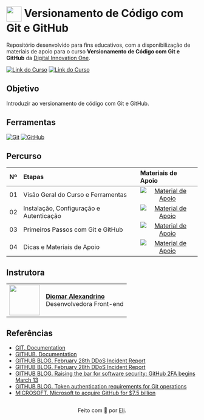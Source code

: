 <h1>
    <a href="https://www.dio.me/">
     <img align="center" width="40px" src="https://hermes.digitalinnovation.one/assets/diome/logo-minimized.png"></a>
    <span> Versionamento de Código com Git e GitHub</span>
</h1>

Repositório desenvolvido para fins educativos, com a disponibilização de materiais de apoio para o curso **Versionamento de Código com Git e GitHub** da [Digital Innovation One](https://www.dio.me/).

[![Link do Curso](https://img.shields.io/badge/▶-000?style=for-the-badge&logo=movie&logoColor=E94D5F)](https://web.dio.me/course/versionamento-de-codigo-com-git-e-github/learning/f3cbaa66-efbd-4c25-842e-2069c188c066) 
[![Link do Curso](https://img.shields.io/badge/Acesse%20o%20Curso%20na%20Plataforma-E94D5F?style=for-the-badge)](https://web.dio.me/course/versionamento-de-codigo-com-git-e-github/learning/f3cbaa66-efbd-4c25-842e-2069c188c066) 

## Objetivo
Introduzir ao versionamento de código com Git e GitHub.

## Ferramentas
[![Git](https://img.shields.io/badge/Git-000?style=for-the-badge&logo=git&logoColor=E94D5F)](https://git-scm.com/doc) 
[![GitHub](https://img.shields.io/badge/GitHub-000?style=for-the-badge&logo=github&logoColor=30A3DC)](https://docs.github.com/)
<br>

## Percurso
<table>
  <thead>
    <tr align="left">
      <th>Nº</th>
      <th>Etapas</th>
      <th>Materiais de Apoio</th>
    </tr>
  </thead>
  <tbody align="left">
    <tr>
      <td>01</td>
      <td>Visão Geral do Curso e Ferramentas</td>
      <td align="center">
        <a href="https://github.com/elidianaandrade/dio-curso-git-github/blob/main/materiais-de-apoio/01-visao-geral-do-curso-e-ferramentas.md">
           <img align="center" alt="Material de Apoio" src="https://img.shields.io/badge/Ver%20Material-30A3DC?style=for-the-badge">
        </a>
      </td>
    </tr>
    <tr>
      <td>02</td>
      <td>Instalação, Configuração e Autenticação</td>
      <td align="center">
        <a href="https://github.com/elidianaandrade/dio-curso-git-github/blob/main/materiais-de-apoio/02-instalacao-configuracao-e-autenticacao.md">
           <img align="center" alt="Material de Apoio" src="https://img.shields.io/badge/Ver%20Material-E94D5F?style=for-the-badge">
        </a>
      </td>
    </tr>
    <tr>
      <td>03</td>
      <td>Primeiros Passos com Git e GitHub</td>
      <td align="center">
        <a href="https://github.com/elidianaandrade/dio-curso-git-github/blob/main/materiais-de-apoio/03-primeiros-passos-com-git-e-github.md">
           <img align="center" alt="Material de Apoio" src="https://img.shields.io/badge/Ver%20Material-30A3DC?style=for-the-badge">
        </a>
      </td>    
    </tr>
    <tr>
      <td>04</td>
      <td>Dicas e Materiais de Apoio</td>
      <td align="center">
        <a href="https://github.com/elidianaandrade/dio-curso-git-github/blob/main/materiais-de-apoio/04-dicas-e-materiais-de-apoio.md">
           <img align="center" alt="Material de Apoio" src="https://img.shields.io/badge/Ver%20Material-E94D5F?style=for-the-badge">
        </a>
      </td>    
    </tr>
  </tbody>
  <tfoot></tfoot>
</table>

## Instrutora
<table>
  <tr>
    <td>
      <img width="80px" align="center" src="https://avatars.githubusercontent.com/elidianaandrade"/>
    </td>
    <td align="left">
      <a href="https://github.com/elidianaandrade](https://github.com/DiomarAlexandrino">
        <span><b>Diomar Alexandrino</b></span>
      </a>
      <br>
      <span>Desenvolvedora Front-end</span>
    </td>
  </tr>
</table>

## Referências
- [GIT. Documentation](https://git-scm.com/doc)
- [GITHUB. Documentation](https://docs.github.com/)
- [GITHUB BLOG. February 28th DDoS Incident Report](https://github.blog/2018-03-01-ddos-incident-report/)
- [GITHUB BLOG. February 28th DDoS Incident Report](https://github.blog/2018-03-01-ddos-incident-report/)
- [GITHUB BLOG. Raising the bar for software security: GitHub 2FA begins March 13](https://github.blog/2023-03-09-raising-the-bar-for-software-security-github-2fa-begins-march-13/)
- [GITHUB BLOG. Token authentication requirements for Git operations](https://github.blog/2020-12-15-token-authentication-requirements-for-git-operations/)
- [MICROSOFT. Microsoft to acquire GitHub for $7.5 billion](https:/news.microsoft.com/2018/06/04/microsoft-to-acquire-github-for-7-5-billion/)

##
<div align="center">Feito com 💙 por <a href="https://github.com/elidianaandrade">Eli</a>.</div>
